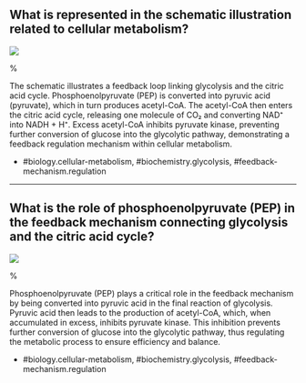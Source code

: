 ## What is represented in the schematic illustration related to cellular metabolism?

![](https://cdn.mathpix.com/cropped/2024_06_22_0e81ac76261cc808756eg-1.jpg?height=581&width=392&top_left_y=266&top_left_x=606)

%

The schematic illustrates a feedback loop linking glycolysis and the citric acid cycle. Phosphoenolpyruvate (PEP) is converted into pyruvic acid (pyruvate), which in turn produces acetyl-CoA. The acetyl-CoA then enters the citric acid cycle, releasing one molecule of CO₂ and converting NAD⁺ into NADH + H⁺. Excess acetyl-CoA inhibits pyruvate kinase, preventing further conversion of glucose into the glycolytic pathway, demonstrating a feedback regulation mechanism within cellular metabolism.

- #biology.cellular-metabolism, #biochemistry.glycolysis, #feedback-mechanism.regulation

---

## What is the role of phosphoenolpyruvate (PEP) in the feedback mechanism connecting glycolysis and the citric acid cycle?

![](https://cdn.mathpix.com/cropped/2024_06_22_0e81ac76261cc808756eg-1.jpg?height=581&width=392&top_left_y=266&top_left_x=606)

%

Phosphoenolpyruvate (PEP) plays a critical role in the feedback mechanism by being converted into pyruvic acid in the final reaction of glycolysis. Pyruvic acid then leads to the production of acetyl-CoA, which, when accumulated in excess, inhibits pyruvate kinase. This inhibition prevents further conversion of glucose into the glycolytic pathway, thus regulating the metabolic process to ensure efficiency and balance.

- #biology.cellular-metabolism, #biochemistry.glycolysis, #feedback-mechanism.regulation